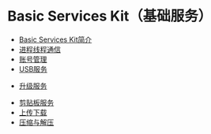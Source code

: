 # Basic Services Kit（基础服务）

- [Basic Services Kit简介](basic-services-kit-overview.md)
- [进程线程通信](common-event/Readme-CN.md)<!--app-events-->
- [账号管理](account/Readme-CN.md)<!--account-management-->
- [USB服务](usb/Readme-CN.md)<!--usb-->
<!--Del-->
- [升级服务](update/Readme-CN.md)<!--update-->
<!--DelEnd-->
- [剪贴板服务](pasteboard/Readme-CN.md)<!--pasteboard-->
- [上传下载](request/Readme-CN.md)<!--upload-download-->
- [压缩与解压](compress/Readme-CN.md)<!--compress-->